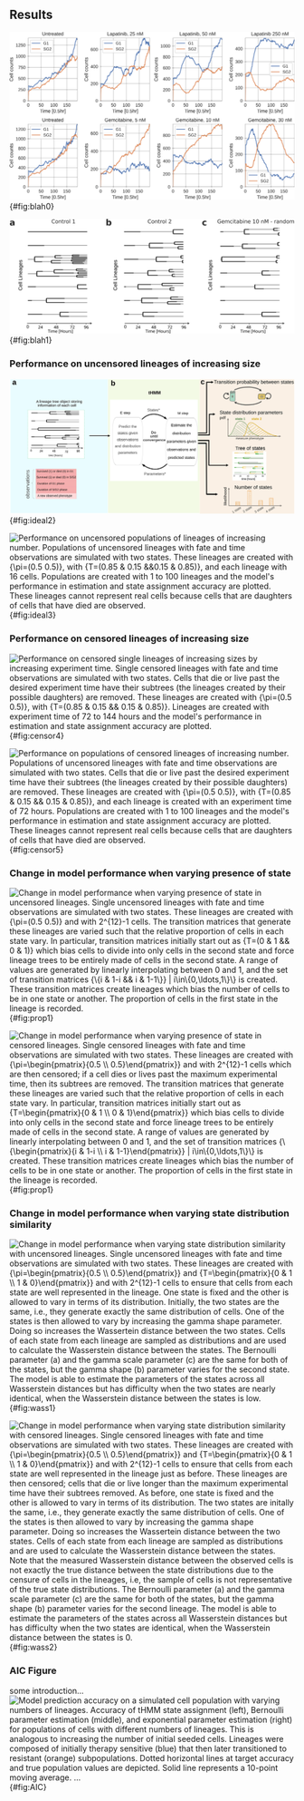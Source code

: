 ## Results

[//]: # (Figure 0)

![blah00](./output/figure0.svg){#fig:blah0}

[//]: # (Figure 1)

![blah01](./output/figure1.svg){#fig:blah1}



### Performance on uncensored lineages of increasing size

[//]: # (Figure 2)

![**Performance on uncensored single lineages of increasing sizes.** Single uncensored lineages with fate and time observations are simulated with two states. These lineages are created with ${\pi=(0.5 0.5)}$, with ${T=(0.85 & 0.15 && 0.15 & 0.85)}$. Lineages are created with 16 to 128 cells and the model's performance in estimation and state assignment accuracy are plotted. These lineages cannot represent real cells because cells that are daughters of cells that have died are observed.](./output/figure2.svg){#fig:ideal2}

[//]: # (Figure 3)

![**Performance on uncensored populations of lineages of increasing number.** Populations of uncensored lineages with fate and time observations are simulated with two states. These lineages are created with ${\pi=(0.5 0.5)}$, with ${T=(0.85 & 0.15 &&0.15 & 0.85)}$, and each lineage with $16$ cells. Populations are created with 1 to 100 lineages and the model's performance in estimation and state assignment accuracy are plotted. These lineages cannot represent real cells because cells that are daughters of cells that have died are observed.](./output/figure3.svg){#fig:ideal3}



### Performance on censored lineages of increasing size

[//]: # (Figure 4)

![**Performance on censored single lineages of increasing sizes by increasing experiment time.** Single censored lineages with fate and time observations are simulated with two states. Cells that die or live past the desired experiment time have their subtrees (the lineages created by their possible daughters) are removed. These lineages are created with ${\pi=(0.5 0.5)}$, with ${T=(0.85 & 0.15 && 0.15 & 0.85)}$. Lineages are created with experiment time of 72 to 144 hours and the model's performance in estimation and state assignment accuracy are plotted.](./output/figure4.svg){#fig:censor4}

[//]: # (Figure 5)

![**Performance on populations of censored lineages of increasing number.** Populations of uncensored lineages with fate and time observations are simulated with two states. Cells that die or live past the desired experiment time have their subtrees (the lineages created by their possible daughters) are removed. These lineages are created with ${\pi=(0.5 0.5)}$, with ${T=(0.85 & 0.15 && 0.15 & 0.85)}$, and each lineage is created with an experiment time of 72 hours. Populations are created with 1 to 100 lineages and the model's performance in estimation and state assignment accuracy are plotted. These lineages cannot represent real cells because cells that are daughters of cells that have died are observed.](./output/figure5.svg){#fig:censor5}



### Change in model performance when varying presence of state

![**Change in model performance when varying presence of state in uncensored lineages.** Single uncensored lineages with fate and time observations are simulated with two states. These lineages are created with ${\pi=(0.5 0.5)}$ and with $2^{12}-1$ cells. The transition matrices that generate these lineages are varied such that the relative proportion of cells in each state vary. In particular, transition matrices initially start out as ${T=(0 & 1 && 0 & 1)}$ which bias cells to divide into only cells in the second state and force lineage trees to be entirely made of cells in the second state. A range of values are generated by linearly interpolating between $0$ and $1$, and the set of transition matrices ${\{i & 1-i && i & 1-1\}} | i\in\{0,\ldots,1\}\}$ is created. These transition matrices create lineages which bias the number of cells to be in one state or another. The proportion of cells in the first state in the lineage is recorded.](./output/figure6.svg){#fig:prop1}

![**Change in model performance when varying presence of state in censored lineages.** Single censored lineages with fate and time observations are simulated with two states. These lineages are created with ${\pi=\begin{pmatrix}{0.5 \\ 0.5}\end{pmatrix}}$ and with $2^{12}-1$ cells which are then censored; if a cell dies or lives past the maximum experimental time, then its subtrees are removed. The transition matrices that generate these lineages are varied such that the relative proportion of cells in each state vary. In particular, transition matrices initially start out as ${T=\begin{pmatrix}{0 & 1 \\ 0 & 1}\end{pmatrix}}$ which bias cells to divide into only cells in the second state and force lineage trees to be entirely made of cells in the second state. A range of values are generated by linearly interpolating between $0$ and $1$, and the set of transition matrices ${\{\begin{pmatrix}{i & 1-i \\ i & 1-1}\end{pmatrix}} | i\in\{0,\ldots,1\}\}$ is created. These transition matrices create lineages which bias the number of cells to be in one state or another. The proportion of cells in the first state in the lineage is recorded.](./output/figure6.svg){#fig:prop1}



### Change in model performance when varying state distribution similarity

![**Change in model performance when varying state distribution similarity with uncensored lineages.** Single uncensored lineages with fate and time observations are simulated with two states. These lineages are created with ${\pi=\begin{pmatrix}{0.5 \\ 0.5}\end{pmatrix}}$ and ${T=\begin{pmatrix}{0 & 1 \\ 1 & 0}\end{pmatrix}}$ and with $2^{12}-1$ cells to ensure that cells from each state are well represented in the lineage. One state is fixed and the other is allowed to vary in terms of its distribution. Initially, the two states are the same, i.e., they generate exactly the same distribution of cells. One of the states is then allowed to vary by increasing the gamma shape parameter. Doing so increases the Wassertein distance between the two states. Cells of each state from each lineage are sampled as distributions and are used to calculate the Wasserstein distance between the states. The Bernoulli parameter (a) and the gamma scale parameter (c) are the same for both of the states, but the gamma shape (b) parameter varies for the second state. The model is able to estimate the parameters of the states across all Wasserstein distances but has difficulty when the two states are nearly identical, when the Wasserstein distance between the states is low.](./output/figure8.svg){#fig:wass1}

![**Change in model performance when varying state distribution similarity with censored lineages.** Single censored lineages with fate and time observations are simulated with two states. These lineages are created with ${\pi=\begin{pmatrix}{0.5 \\ 0.5}\end{pmatrix}}$ and ${T=\begin{pmatrix}{0 & 1 \\ 1 & 0}\end{pmatrix}}$ and with $2^{12}-1$ cells to ensure that cells from each state are well represented in the lineage just as before. These lineages are then censored; cells that die or live longer than the maximum experimental time have their subtrees removed. As before, one state is fixed and the other is allowed to vary in terms of its distribution. The two states are initally the same, i.e., they generate exactly the same distribution of cells. One of the states is then allowed to vary by increasing the gamma shape parameter. Doing so increases the Wassertein distance between the two states. Cells of each state from each lineage are sampled as distributions and are used to calculate the Wasserstein distance between the states. Note that the measured Wasserstein distance between the observed cells is not exactly the true distance between the state distributions due to the censure of cells in the lineages, i.e, the sample of cells is *not* representative of the true state distributions. The Bernoulli parameter (a) and the gamma scale parameter (c) are the same for both of the states, but the gamma shape (b) parameter varies for the second lineage. The model is able to estimate the parameters of the states across all Wasserstein distances but has difficulty when the two states are identical, when the Wasserstein distance between the states is $0$.](./output/figure9.svg){#fig:wass2}


### AIC Figure

some introduction...
![Model prediction accuracy on a simulated cell population with varying numbers of lineages. Accuracy of tHMM state assignment (left), Bernoulli parameter estimation (middle), and exponential parameter estimation (right) for populations of cells with different numbers of lineages. This is analogous to increasing the number of initial seeded cells. Lineages were composed of initially therapy sensitive (blue) that then later transitioned to resistant (orange) subpopulations. Dotted horizontal lines at target accuracy and true population values are depicted. Solid line represents a 10-point moving average. ...](./output/figure10.svg){#fig:AIC}